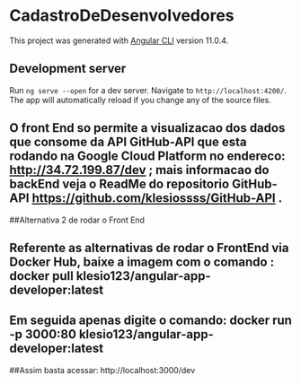 # CadastroDeDesenvolvedores

This project was generated with [Angular CLI](https://github.com/angular/angular-cli) version 11.0.4.

## Development server

Run `ng serve --open` for a dev server. Navigate to `http://localhost:4200/`. The app will automatically reload if you change any of the source files.


## O front End so permite a visualizacao dos dados que consome da API GitHub-API que esta rodando na Google Cloud Platform no endereco: http://34.72.199.87/dev ; mais informacao do backEnd veja o ReadMe do repositorio GitHub-API https://github.com/klesiossss/GitHub-API . 


##Alternativa 2 de rodar o Front End

## Referente as alternativas de rodar o FrontEnd via Docker Hub, baixe a imagem com o comando : docker pull klesio123/angular-app-developer:latest

## Em seguida apenas digite o comando: docker run -p 3000:80 klesio123/angular-app-developer:latest

##Assim basta acessar: http://localhost:3000/dev




